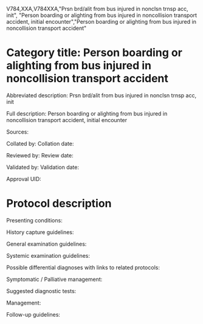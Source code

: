 V784,XXA,V784XXA,"Prsn brd/alit from bus injured in nonclsn trnsp acc, init", "Person boarding or alighting from bus injured in noncollision transport accident, initial encounter","Person boarding or alighting from bus injured in noncollision transport accident"
# Category title: Person boarding or alighting from bus injured in noncollision transport accident

Abbreviated description: Prsn brd/alit from bus injured in nonclsn trnsp acc, init

Full description: Person boarding or alighting from bus injured in noncollision transport accident, initial encounter

Sources:

Collated by:
Collation date:

Reviewed by:
Review date:

Validated by:
Validation date:

Approval UID:

# Protocol description

Presenting conditions:

History capture guidelines:

General examination guidelines:

Systemic examination guidelines:

Possible differential diagnoses with links to related protocols:

Symptomatic / Palliative management:

Suggested diagnostic tests:

Management:

Follow-up guidelines:
